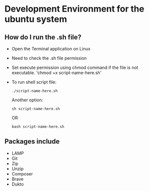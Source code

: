 # Development Environment for the ubuntu system

## How do I run the .sh file?
- Open the Terminal application on Linux
- Need to check the .sh file permission
- Set execute permission using chmod command if the file is not executable.
  'chmod +x script-name-here.sh'
- To run shell script file:

  ```./script-name-here.sh```

  Another option:

  ```sh script-name-here.sh```

  OR

  ```bash script-name-here.sh```

## Packages include
- LAMP
- Git
- Zip
- Unzip
- Composer
- Brave
- Dukto

